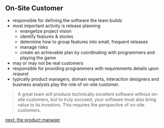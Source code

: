 ## On-Site Customer

* responsible for defining the software the team builds
* most important activity is release planning
  - evangelize project vision
  - identify features & stories
  - determine how to group features into small, frequent releases
  - manage risks
  - create an achievable plan by coordinating with programmers and playing the
    game
* may or may not be real customers
* responsible for providing programmers with requirements details *upon request*
* typically product managers, domain experts, interaction designers and business
  analysts play the role of on-site customer.

> A great team will produce technically excellent software without on-site
> customers, but to truly succeed, your software must also bring value to its
> investors. This requires the perspective of on-site customers.

[next: the product manager](the-product-manager.md)
